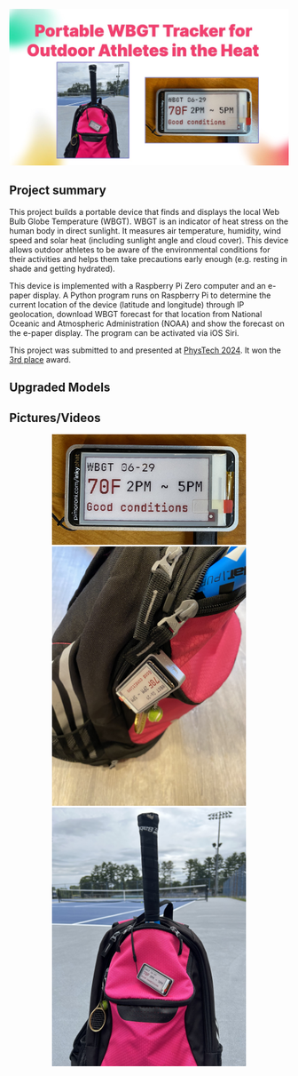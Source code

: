 <!-- # Portable WBGT Tracker for Outdoor Athletes in the Heat -->

<p align="center">
<img src="images/top.jpg" width="700">
</p>

## Project summary

This project builds a portable device that finds and displays the local Web Bulb Globe Temperature (WBGT). WBGT is an indicator of heat stress on the human body in direct sunlight. It measures air temperature, humidity, wind speed and solar heat (including sunlight angle and cloud cover). This device allows outdoor athletes to be aware of the environmental conditions for their activities and helps them take precautions early enough (e.g. resting in shade and getting hydrated).

This device is implemented with a Raspberry Pi Zero computer and an e-paper display. A Python program runs on Raspberry Pi to determine the current location of the device (latitude and longitude) through IP geolocation, download WBGT forecast for that location from National Oceanic and Atmospheric Administration (NOAA) and show the forecast on the e-paper display. The program can be activated via iOS Siri.

This project was submitted to and presented at [PhysTech 2024](https://binnovative-boston.github.io/phystech/2024.html). It won the [3rd place](https://phystech-2024-20890.devpost.com/project-gallery) award.

## Upgraded Models

## Pictures/Videos

<p style="text-align: center;">
<img src="images/display.jpg" width="350">
<img src="images/backpack.jpg" width="350">
<img src="images/backpack2.jpg" width="350">
</p>

<!--
# It is implemented
# 
# their risk of heat-related illness (e.g. heat stroke) 
# 
# Raspberry Pi computer and e-paper display 
# 
# This device finds the WBGT, Wet Bulb Globe Temperature, of the area and determines the conditions for outdoor athletes. It displays this information on a ePaper display that is can hung onto bags for portability. 
-->
